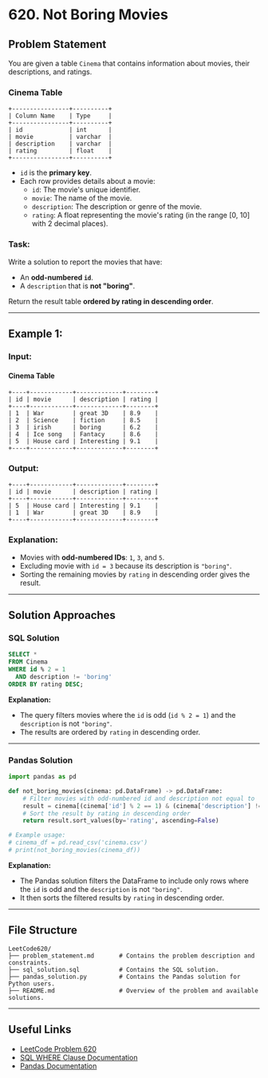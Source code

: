 # **620. Not Boring Movies**

## **Problem Statement**
You are given a table `Cinema` that contains information about movies, their descriptions, and ratings.

### **Cinema Table**
```
+----------------+----------+
| Column Name    | Type     |
+----------------+----------+
| id             | int      |
| movie          | varchar  |
| description    | varchar  |
| rating         | float    |
+----------------+----------+
```
- `id` is the **primary key**.
- Each row provides details about a movie:
  - `id`: The movie's unique identifier.
  - `movie`: The name of the movie.
  - `description`: The description or genre of the movie.
  - `rating`: A float representing the movie's rating (in the range [0, 10] with 2 decimal places).

### **Task:**
Write a solution to report the movies that have:
- An **odd-numbered `id`**.
- A `description` that is **not "boring"**.

Return the result table **ordered by rating in descending order**.

---

## **Example 1:**

### **Input:**
#### **Cinema Table**
```
+----+------------+-------------+--------+
| id | movie      | description | rating |
+----+------------+-------------+--------+
| 1  | War        | great 3D    | 8.9    |
| 2  | Science    | fiction     | 8.5    |
| 3  | irish      | boring      | 6.2    |
| 4  | Ice song   | Fantacy     | 8.6    |
| 5  | House card | Interesting | 9.1    |
+----+------------+-------------+--------+
```

### **Output:**
```
+----+------------+-------------+--------+
| id | movie      | description | rating |
+----+------------+-------------+--------+
| 5  | House card | Interesting | 9.1    |
| 1  | War        | great 3D    | 8.9    |
+----+------------+-------------+--------+
```

### **Explanation:**
- Movies with **odd-numbered IDs**: `1`, `3`, and `5`.
- Excluding movie with `id = 3` because its description is `"boring"`.
- Sorting the remaining movies by `rating` in descending order gives the result.

---

## **Solution Approaches**

### **SQL Solution**
```sql
SELECT * 
FROM Cinema 
WHERE id % 2 = 1 
  AND description != 'boring'
ORDER BY rating DESC;
```
**Explanation:**
- The query filters movies where the `id` is odd (`id % 2 = 1`) and the `description` is not `"boring"`.
- The results are ordered by `rating` in descending order.

---

### **Pandas Solution**
```python
import pandas as pd

def not_boring_movies(cinema: pd.DataFrame) -> pd.DataFrame:
    # Filter movies with odd-numbered id and description not equal to 'boring'
    result = cinema[(cinema['id'] % 2 == 1) & (cinema['description'] != 'boring')]
    # Sort the result by rating in descending order
    return result.sort_values(by='rating', ascending=False)

# Example usage:
# cinema_df = pd.read_csv('cinema.csv')
# print(not_boring_movies(cinema_df))
```
**Explanation:**
- The Pandas solution filters the DataFrame to include only rows where the `id` is odd and the `description` is not `"boring"`.
- It then sorts the filtered results by `rating` in descending order.

---

## **File Structure**
```
LeetCode620/
├── problem_statement.md       # Contains the problem description and constraints.
├── sql_solution.sql           # Contains the SQL solution.
├── pandas_solution.py         # Contains the Pandas solution for Python users.
├── README.md                  # Overview of the problem and available solutions.
```

---

## **Useful Links**
- [LeetCode Problem 620](https://leetcode.com/problems/not-boring-movies/)
- [SQL WHERE Clause Documentation](https://www.w3schools.com/sql/sql_where.asp)
- [Pandas Documentation](https://pandas.pydata.org/docs/)

